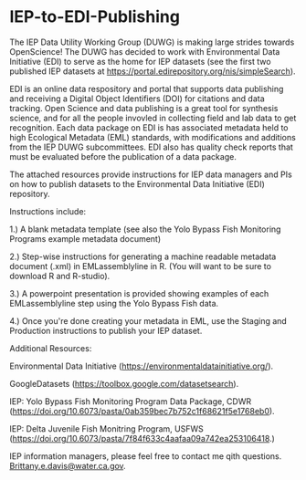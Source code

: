 # IEP-to-EDI-Publishing
The IEP Data Utility Working Group (DUWG) is making large strides towards OpenScience! The DUWG has decided to work with Environmental Data Initiative (EDI) to serve as the home for IEP datasets (see the first two published IEP datasets at https://portal.edirepository.org/nis/simpleSearch). 

EDI is an online data respository and portal that supports data publishing and receiving a Digital Object Identifiers (DOI) for citations and data tracking. Open Science and data publishing is a great tool for synthesis science, and for all the people invovled in collecting field and lab data to get recognition. 
Each data package on EDI is has associated metadata held to high Ecological Metadata (EML) standards, with modifications and additions from the IEP DUWG subcommittees. 
EDI also has quality check reports that must be evaluated before the publication of a data package. 

The attached resources provide instructions for IEP data managers and PIs on how to publish datasets to the Environmental Data Initiative (EDI) repository. 

Instructions include:

1.) A blank metadata template  (see also the Yolo Bypass Fish Monitoring Programs example metadata document)

2.) Step-wise instructions for generating a machine readable metadata document (.xml) in EMLassemblyline in R. (You will want to be sure to download R and R-studio).

3.) A powerpoint presentation is provided showing examples of each EMLassemblyline step using the Yolo Bypass Fish data.

4.) Once you're done creating your metadata in EML, use the Staging and Production instructions to publish your IEP dataset.


Additional Resources:

Environmental Data Initiative (https://environmentaldatainitiative.org/).

GoogleDatasets (https://toolbox.google.com/datasetsearch).

IEP: Yolo Bypass Fish Monitoring Program Data Package, CDWR (https://doi.org/10.6073/pasta/0ab359bec7b752c1f68621f5e1768eb0).

IEP: Delta Juvenile Fish Monitring Program, USFWS (https://doi.org/10.6073/pasta/7f84f633c4aafaa09a742ea253106418.)


IEP information managers, please feel free to contact me qith questions. Brittany.e.davis@water.ca.gov.


